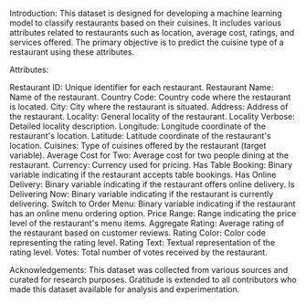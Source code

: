 Introduction:
This dataset is designed for developing a machine learning model to classify restaurants based on their cuisines. It includes various attributes related to restaurants such as location, average cost, ratings, and services offered. The primary objective is to predict the cuisine type of a restaurant using these attributes.

Attributes:

Restaurant ID: Unique identifier for each restaurant.
Restaurant Name: Name of the restaurant.
Country Code: Country code where the restaurant is located.
City: City where the restaurant is situated.
Address: Address of the restaurant.
Locality: General locality of the restaurant.
Locality Verbose: Detailed locality description.
Longitude: Longitude coordinate of the restaurant's location.
Latitude: Latitude coordinate of the restaurant's location.
Cuisines: Type of cuisines offered by the restaurant (target variable).
Average Cost for Two: Average cost for two people dining at the restaurant.
Currency: Currency used for pricing.
Has Table Booking: Binary variable indicating if the restaurant accepts table bookings.
Has Online Delivery: Binary variable indicating if the restaurant offers online delivery.
Is Delivering Now: Binary variable indicating if the restaurant is currently delivering.
Switch to Order Menu: Binary variable indicating if the restaurant has an online menu ordering option.
Price Range: Range indicating the price level of the restaurant's menu items.
Aggregate Rating: Average rating of the restaurant based on customer reviews.
Rating Color: Color code representing the rating level.
Rating Text: Textual representation of the rating level.
Votes: Total number of votes received by the restaurant.

Acknowledgements:
This dataset was collected from various sources and curated for research purposes. Gratitude is extended to all contributors who made this dataset available for analysis and experimentation.
